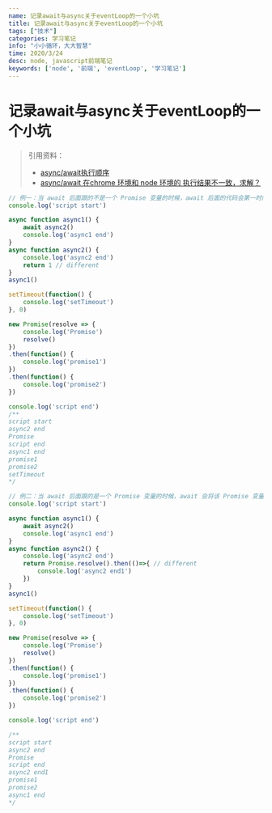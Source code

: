 ```yaml
---
name: 记录await与async关于eventLoop的一个小坑
title: 记录await与async关于eventLoop的一个小坑
tags: ["技术"]
categories: 学习笔记
info: "小小循环，大大智慧"
time: 2020/3/24
desc: node, javascript前端笔记
keywords: ['node', '前端', 'eventLoop', '学习笔记']
---
```


# 记录await与async关于eventLoop的一个小坑

> 引用资料：
>
> - [async/await执行顺序](https://juejin.im/post/5e5c7f6c518825491b11ce93#heading-2)
> - [async/await 在chrome 环境和 node 环境的 执行结果不一致，求解？](https://www.zhihu.com/question/268007969)

```javascript
// 例一：当 await 后面跟的不是一个 Promise 变量的时候，await 后面的代码会第一时间作为 micro task 注入到事件循环中
console.log('script start')

async function async1() {
    await async2()
    console.log('async1 end')
}
async function async2() {
    console.log('async2 end')
    return 1 // different
}
async1()

setTimeout(function() {
    console.log('setTimeout')
}, 0)

new Promise(resolve => {
    console.log('Promise')
    resolve()
})
.then(function() {
    console.log('promise1')
})
.then(function() {
    console.log('promise2')
})

console.log('script end')
/**
script start
async2 end
Promise
script end
async1 end
promise1
promise2
setTimeout
*/
```



```javascript
// 例二：当 await 后面跟的是一个 Promise 变量的时候，await 会将该 Promise 变量的 then 方法作为 micro task 注入 EventLoop。在该 Promise 变为 resolved 状态后，再将 await 之后的代码作为 micro task 注入 EventLoop
console.log('script start')

async function async1() {
    await async2()
    console.log('async1 end')
}
async function async2() {
    console.log('async2 end')
    return Promise.resolve().then(()=>{ // different
        console.log('async2 end1')
    })
}
async1()

setTimeout(function() {
    console.log('setTimeout')
}, 0)

new Promise(resolve => {
    console.log('Promise')
    resolve()
})
.then(function() {
    console.log('promise1')
})
.then(function() {
    console.log('promise2')
})

console.log('script end')

/**
script start
async2 end
Promise
script end
async2 end1
promise1
promise2
async1 end
*/
```



